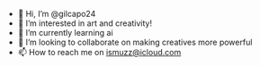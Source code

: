 - 👋 Hi, I’m @gilcapo24
- 👀 I’m interested in art and creativity!
- 🌱 I’m currently learning ai
- 💞️ I’m looking to collaborate on making creatives more powerful
- 📫 How to reach me on ismuzz@icloud.com

<!---
gilcapo24/gilcapo24 is a ✨ special ✨ repository because its `README.md` (this file) appears on your GitHub profile.
You can click the Preview link to take a look at your changes.
--->
